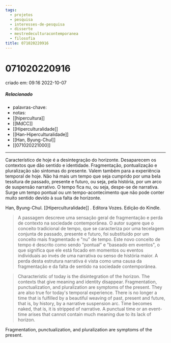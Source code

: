 ```yaml
---
tags:
  - projetos
  - pesquisa
  - interesses-de-pesquisa
  - disserte
  - mestredeculturacontemporanea
  - filosofia
title: 071020220916
---
```


# 071020220916

criado em: 09:16 2022-10-07

##### Relacionado

- palavras-chave:  
- notas:
- [[hipercultura]]
- [[MdCC]]
- [[Hiperculturalidade]]
- [[Han-Hiperculturalidade]]
- [[Han, Byung-Chul]]
- [[071020221000]]

---

Característico de hoje é a desintegração do horizonte. Desaparecem os contextos que dão sentido e identidade. Fragmentação, pontualização e pluralização são sintomas do presente. Valem também para a experiência temporal de hoje. Não há mais um tempo que seja cumprido por uma bela tessitura de passado, presente e futuro, ou seja, pela história, por um arco de suspensão narrativo. O tempo fica nu, ou seja, despe-se de narrativa. Surge um tempo pontual ou um tempo-acontecimento que não pode conter muito sentido devido à sua falta de horizonte.

Han, Byung-Chul. [[Hiperculturalidade]] . Editora Vozes. Edição do Kindle. 

>A passagem descreve uma sensação geral de fragmentação e perda de contexto na sociedade contemporânea. O autor sugere que o conceito tradicional de tempo, que se caracteriza por uma tecelagem conjunta de passado, presente e futuro, foi substituído por um conceito mais fragmentado e "nu" de tempo. Este novo conceito de tempo é descrito como sendo "pontual" e "baseado em eventos", o que significa que ele está focado em momentos ou eventos individuais ao invés de uma narrativa ou senso de história maior. A perda desta estrutura narrativa é vista como uma causa da fragmentação e da falta de sentido na sociedade contemporânea.

>Characteristic of today is the disintegration of the horizon. The contexts that give meaning and identity disappear. Fragmentation, punctualization, and pluralization are symptoms of the present. They are also true for today's temporal experience. There is no longer a time that is fulfilled by a beautiful weaving of past, present and future, that is, by history, by a narrative suspension arc. Time becomes naked, that is, it is stripped of narrative. A punctual time or an event-time arises that cannot contain much meaning due to its lack of horizon.

Fragmentation, punctualization, and pluralization are symptoms of the present.
